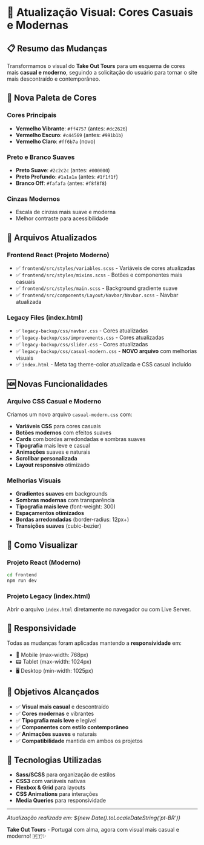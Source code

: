 # 🎨 Atualização Visual: Cores Casuais e Modernas

## 📋 Resumo das Mudanças

Transformamos o visual do **Take Out Tours** para um esquema de cores mais **casual e moderno**, seguindo a solicitação do usuário para tornar o site mais descontraído e contemporâneo.

## 🎨 Nova Paleta de Cores

### Cores Principais
- **Vermelho Vibrante**: `#ff4757` (antes: `#dc2626`)
- **Vermelho Escuro**: `#c44569` (antes: `#991b1b`)
- **Vermelho Claro**: `#ff6b7a` (novo)

### Preto e Branco Suaves
- **Preto Suave**: `#2c2c2c` (antes: `#000000`)
- **Preto Profundo**: `#1a1a1a` (antes: `#1f1f1f`)
- **Branco Off**: `#fafafa` (antes: `#f8f8f8`)

### Cinzas Modernos
- Escala de cinzas mais suave e moderna
- Melhor contraste para acessibilidade

## 📁 Arquivos Atualizados

### Frontend React (Projeto Moderno)
- ✅ `frontend/src/styles/variables.scss` - Variáveis de cores atualizadas
- ✅ `frontend/src/styles/mixins.scss` - Botões e componentes mais casuais
- ✅ `frontend/src/styles/main.scss` - Background gradiente suave
- ✅ `frontend/src/components/Layout/Navbar/Navbar.scss` - Navbar atualizada

### Legacy Files (index.html)
- ✅ `legacy-backup/css/navbar.css` - Cores atualizadas
- ✅ `legacy-backup/css/improvements.css` - Cores atualizadas
- ✅ `legacy-backup/css/slider.css` - Cores atualizadas
- ✅ `legacy-backup/css/casual-modern.css` - **NOVO arquivo** com melhorias visuais
- ✅ `index.html` - Meta tag theme-color atualizada e CSS casual incluído

## 🆕 Novas Funcionalidades

### Arquivo CSS Casual e Moderno
Criamos um novo arquivo `casual-modern.css` com:
- **Variáveis CSS** para cores casuais
- **Botões modernos** com efeitos suaves
- **Cards** com bordas arredondadas e sombras suaves
- **Tipografia** mais leve e casual
- **Animações** suaves e naturais
- **Scrollbar personalizada** 
- **Layout responsivo** otimizado

### Melhorias Visuais
- **Gradientes suaves** em backgrounds
- **Sombras modernas** com transparência
- **Tipografia mais leve** (font-weight: 300)
- **Espaçamentos otimizados**
- **Bordas arredondadas** (border-radius: 12px+)
- **Transições suaves** (cubic-bezier)

## 🚀 Como Visualizar

### Projeto React (Moderno)
```bash
cd frontend
npm run dev
```

### Projeto Legacy (index.html)
Abrir o arquivo `index.html` diretamente no navegador ou com Live Server.

## 📱 Responsividade

Todas as mudanças foram aplicadas mantendo a **responsividade** em:
- 📱 Mobile (max-width: 768px)
- 📟 Tablet (max-width: 1024px)
- 🖥️ Desktop (min-width: 1025px)

## 🎯 Objetivos Alcançados

- ✅ **Visual mais casual** e descontraído
- ✅ **Cores modernas** e vibrantes
- ✅ **Tipografia mais leve** e legível
- ✅ **Componentes com estilo contemporâneo**
- ✅ **Animações suaves** e naturais
- ✅ **Compatibilidade** mantida em ambos os projetos

## 🔧 Tecnologias Utilizadas

- **Sass/SCSS** para organização de estilos
- **CSS3** com variáveis nativas
- **Flexbox & Grid** para layouts
- **CSS Animations** para interações
- **Media Queries** para responsividade

---

*Atualização realizada em: ${new Date().toLocaleDateString('pt-BR')}*

**Take Out Tours** - Portugal com alma, agora com visual mais casual e moderno! 🇵🇹✨
